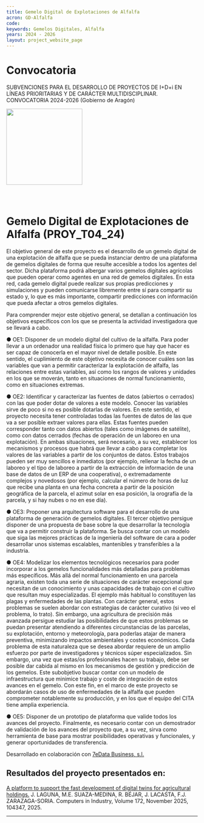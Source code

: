 ```yaml
---
title: Gemelo Digital de Explotaciones de Alfalfa
acron: GD-Alfalfa
code: 
keywords: Gemelos Digitales, Alfalfa
years: 2024 - 2026
layout: project_website_page
---
```



# Convocatoria
SUBVENCIONES PARA EL DESARROLLO DE PROYECTOS DE I+D+i EN LÍNEAS PRIORITARIAS Y DE CARÁCTER MULTIDISCIPLINAR. CONVOCATORIA 2024-2026 (Gobierno de Aragón)


<img src='{{site.baseurl}}/images/other-logos/DGA_Departamento_de_Empleo,_Ciencia_y_Universidades.png' width='200' style="margin-bottom: 40px;">


# Gemelo Digital de Explotaciones de Alfalfa (PROY_T04_24)

El objetivo general de este proyecto es el desarrollo de un gemelo digital de una explotación de alfalfa que se pueda instanciar dentro de una plataforma de gemelos digitales de forma que resulte accesible a todos los agentes del sector. Dicha plataforma podrá albergar varios gemelos digitales agrícolas que pueden operar como agentes en una red de gemelos digitales. En esta red, cada gemelo digital puede realizar sus propias predicciones y simulaciones y pueden comunicarse libremente entre sí para compartir su estado y, lo que es más importante, compartir predicciones con información que pueda afectar a otros gemelos digitales.

Para comprender mejor este objetivo general, se detallan a continuación los objetivos específicos con los que se presenta la actividad investigadora que se llevará a cabo.

●	OE1: Disponer de un modelo digital del cultivo de la alfalfa. Para poder llevar a un ordenador una realidad física lo primero que hay que hacer es ser capaz de conocerla en el mayor nivel de detalle posible. En este sentido, el cuplimiento de este objetivo necesita de conocer cuáles son las variables que van a permitir caracterizar la explotación de alfalfa, las relaciones entre estas variables, así como los rangos de valores y unidades en los que se moverán, tanto en situaciones de normal funcionamiento, como en situaciones extremas.

●	OE2: Identificar y caracterizar las fuentes de datos (abiertos o cerrados) con las que poder dotar de valores a este modelo. Conocer las variables sirve de poco si no es posible dotarlas de valores. En este sentido, el proyecto necesita tener controladas todas las fuentes de datos de las que va a ser posible extraer valores para ellas. Estas fuentes pueden corresponder tanto con datos abiertos (tales como imágenes de satélite), como con datos cerrados (fechas de operación de un laboreo en una explotación). En ambas situaciones, será necesario, a su vez, establecer los mecanismos y procesos que habrá que llevar a cabo para completar los valores de las variables a partir de los conjuntos de datos. Estos trabajos pueden ser muy sencillos e inmediatos (por ejemplo, rellenar la fecha de un laboreo y el tipo de laboreo a partir de la extracción de información de una base de datos de un ERP de una cooperativa), o extremadamente complejos y novedosos (por ejemplo, calcular el número de horas de luz que recibe una planta en una fecha concreta a partir de la posición geográfica de la parcela, el azimut solar en esa posición, la orografía de la parcela, y si hay nubes o no en ese día).  

●	OE3: Proponer una arquitectura software para el desarrollo de una plataforma de generación de gemelos digitales. El tercer objetivo persigue disponer de una propuesta de base sobre la que desarrollar la tecnología que va a permitir construir la plataforma. Se busca contar con un modelo que siga las mejores prácticas de la ingeniería del software de cara a poder desarrollar unos sistemas escalables, mantenibles y transferibles a la industria. 

●	OE4: Modelizar los elementos tecnológicos necesarios para poder incorporar a los gemelos funcionalidades más detalladas para problemas más específicos. Más allá del normal funcionamiento en una parcela agraria, existen toda una serie de situaciones de carácter excepcional que necesitan de un conocimiento y unas capacidades de trabajo con el cultivo que resultan muy especializadas. El ejemplo más habitual lo constituyen las plagas y enfermedades de las plantas. Con carácter general, estos problemas se suelen abordar con estrategias de carácter curativo (si veo el problema, lo trato). Sin embargo, una agricultura de precisión más avanzada persigue estudiar las posibilidades de que estos problemas se puedan presentar atendiendo a diferentes circunstancias de las parcelas, su explotación, entorno y meteorología, para poderlas atajar de manera preventiva, minimizando impactos ambientales y costes económicos. Cada problema de esta naturaleza que se desea abordar requiere de un amplio esfuerzo por parte de investigadores y técnicos súper especializados. Sin embargo, una vez que estas/os profesionales hacen su trabajo, debe ser posible dar cabida al mismo en los mecanismos de gestión y predicción de los gemelos. Este subobjetivo buscar contar con un modelo de infraestructura que minimice trabajo y coste de integración de estos avances en el gemelo. Con este fin, en el marco de este proyecto se abordarán casos de uso de enfermedades de la alfalfa que pueden comprometer notablemente su producción, y en los que el equipo del CITA tiene amplia experiencia.

●	OE5: Disponer de un prototipo de plataforma que valide todos los avances del proyecto. Finalmente, es necesario contar con un demostrador de validación de los avances del proyecto que, a su vez, sirva como herramienta de base para mostrar posibilidades operativas y funcionales, y generar oportunidades de transferencia.

Desarrollado en colaboración con [7eData Business, s.l.](https://https://7edata.com)
  
Resultados del proyecto presentados en:  
---
[A platform to support the fast development of digital twins for agricultural holdings.](https://doi.org/10.1016/j.compind.2025.104347) J. LAGUNA, M.E. SUAZA-MEDINA, R. BÉJAR, J. LACASTA, F.J. ZARAZAGA-SORIA. Computers in Industry, Volume 172, November 2025, 104347, 2025. 

---
